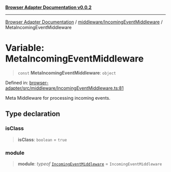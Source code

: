 [**Browser Adapter Documentation v0.0.2**](../../../README.md)

***

[Browser Adapter Documentation](../../../modules.md) / [middleware/IncomingEventMiddleware](../README.md) / MetaIncomingEventMiddleware

# Variable: MetaIncomingEventMiddleware

> `const` **MetaIncomingEventMiddleware**: `object`

Defined in: [browser-adapter/src/middleware/IncomingEventMiddleware.ts:81](https://github.com/stonemjs/browser-adapter/blob/6ef18a8abc30e2ff2b6f68150987322f98457246/src/middleware/IncomingEventMiddleware.ts#L81)

Meta Middleware for processing incoming events.

## Type declaration

### isClass

> **isClass**: `boolean` = `true`

### module

> **module**: *typeof* [`IncomingEventMiddleware`](../classes/IncomingEventMiddleware.md) = `IncomingEventMiddleware`
